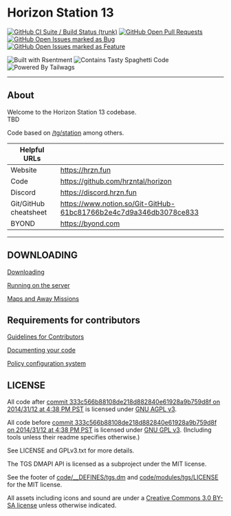 # Horizon Station 13

[![GitHub CI Suite / Build Status (trunk)](https://img.shields.io/github/workflow/status/hrzntal/horizon/CI%20Suite/trunk?style=for-the-badge)](https://github.com/hrzntal/horizon/actions?query=workflow%3A%22CI+Suite%22)
[![GitHub Open Pull Requests](https://img.shields.io/github/issues-pr/hrzntal/horizon?color=blue&style=for-the-badge)](https://github.com/hrzntal/horizon/pulls)
[![GitHub Open Issues marked as Bug](https://img.shields.io/github/issues/hrzntal/horizon/Bug?style=for-the-badge)](https://github.com/hrzntal/horizon/issues?q=is%3Aopen+is%3Aissue+label%3ABug)
[![GitHub Open Issues marked as Feature](https://img.shields.io/github/issues/hrzntal/horizon/Feature?color=green&style=for-the-badge)](https://github.com/hrzntal/horizon/issues?q=is%3Aopen+is%3Aissue+label%3AFeature)

![Built with Rsentment](https://img.shields.io/static/v1?label=Built%20with&message=Resentment&labelColor=e36d25&color=d15d27&style=for-the-badge)
![Contains Tasty Spaghetti Code](https://img.shields.io/static/v1?label=Contains&message=Tasty%20Spaghetti%20Code&labelColor=31c4f3&color=389ad5&style=for-the-badge)
![Powered By Tailwags](https://img.shields.io/static/v1?label=Powered%20By&message=Tailwags&labelColor=c1d72f&color=5d9741&style=for-the-badge)

---

## About
Welcome to the Horizon Station 13 codebase.  
TBD

Code based on [/tg/station](https://github.com/tgstation/tgstation) among others.

| Helpful URLs |                               |
|---------|------------------------------------|
| Website | https://hrzn.fun                   |
| Code    | https://github.com/hrzntal/horizon |
| Discord | https://discord.hrzn.fun           |
| Git/GitHub cheatsheet | https://www.notion.so/Git-GitHub-61bc81766b2e4c7d9a346db3078ce833 |
| BYOND   | https://byond.com                  |
---

## DOWNLOADING
[Downloading](.github/DOWNLOADING.md)

[Running on the server](.github/RUNNING_A_SERVER.md)

[Maps and Away Missions](.github/MAPS_AND_AWAY_MISSIONS.md)

## Requirements for contributors
[Guidelines for Contributors](.github/CONTRIBUTING.md)

<!-- Hopefully soon.
[/tg/station HACKMD account](https://hackmd.io/@tgstation) - Design documentation here
-->

[Documenting your code](.github/AUTODOC_GUIDE.md)

[Policy configuration system](.github/POLICYCONFIG.md)

## LICENSE

All code after [commit 333c566b88108de218d882840e61928a9b759d8f on 2014/31/12 at 4:38 PM PST](https://github.com/hrzntal/horizon/commit/333c566b88108de218d882840e61928a9b759d8f) is licensed under [GNU AGPL v3](https://www.gnu.org/licenses/agpl-3.0.html).

All code before [commit 333c566b88108de218d882840e61928a9b759d8f on 2014/31/12 at 4:38 PM PST](https://github.com/hrzntal/horizon/commit/333c566b88108de218d882840e61928a9b759d8f) is licensed under [GNU GPL v3](https://www.gnu.org/licenses/gpl-3.0.html).
(Including tools unless their readme specifies otherwise.)

See LICENSE and GPLv3.txt for more details.

The TGS DMAPI API is licensed as a subproject under the MIT license.

See the footer of [code/__DEFINES/tgs.dm](./code/__DEFINES/tgs.dm) and [code/modules/tgs/LICENSE](./code/modules/tgs/LICENSE) for the MIT license.

All assets including icons and sound are under a [Creative Commons 3.0 BY-SA license](https://creativecommons.org/licenses/by-sa/3.0/) unless otherwise indicated.
